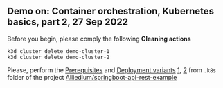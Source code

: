 ## Demo on: Container orchestration, Kubernetes basics, part 2, 27 Sep 2022

Before you begin, please comply the following **Cleaning actions**

```
k3d cluster delete demo-cluster-1
k3d cluster delete demo-cluster-2
```

Please, perform the [Prerequisites](https://github.com/Alliedium/springboot-api-rest-example/tree/master/.k8s#prerequisites) 
and [Deployment variants](https://github.com/Alliedium/springboot-api-rest-example/tree/master/.k8s#deployment-variants) 
[1](https://github.com/Alliedium/springboot-api-rest-example/tree/master/.k8s#1-single-pod-with-sidecar-no-persistence-due-to-ephemeral-volume), 
[2](https://github.com/Alliedium/springboot-api-rest-example/tree/master/.k8s#2-only-pods-no-persistence-due-to-ephemeral-volume) 
from ```.k8s``` folder of the project 
[Alliedium/springboot-api-rest-example](https://github.com/Alliedium/springboot-api-rest-example/) 

